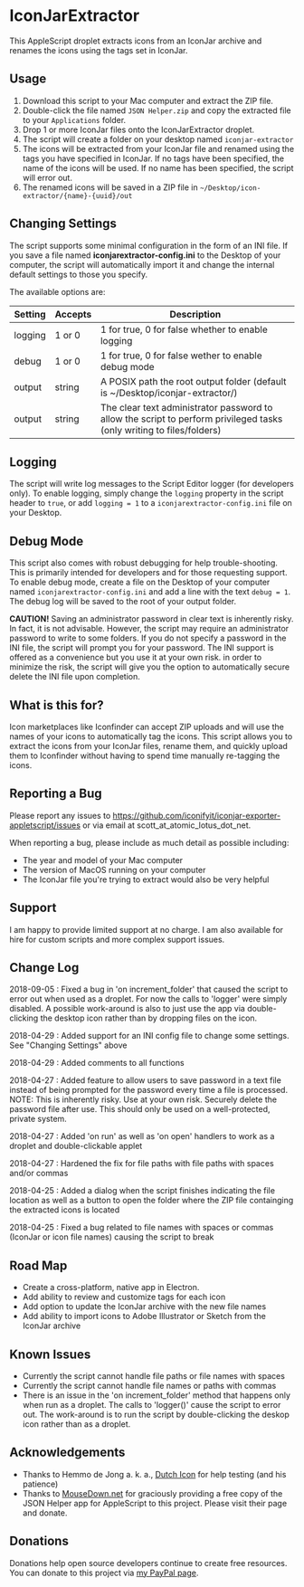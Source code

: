 # IconJarExtractor

This AppleScript droplet extracts icons from an IconJar archive and renames the icons using the tags set in IconJar.

## Usage

1. Download this script to your Mac computer and extract the ZIP file. 
2. Double-click the file named `JSON Helper.zip` and copy the extracted file to your `Applications` folder.
3. Drop 1 or more IconJar files onto the IconJarExtractor droplet.
4. The script will create a folder on your desktop named `iconjar-extractor`
5. The icons will be extracted from your IconJar file and renamed using the tags you have specified in IconJar. If no tags have been specified, the name of the icons will be used. If no name has been specified, the script will error out.
6. The renamed icons will be saved in a ZIP file in `~/Desktop/icon-extractor/{name}-{uuid}/out`

## Changing Settings

The script supports some minimal configuration in the form of an INI file. If you save a file named **iconjarextractor-config.ini** to the Desktop of your computer, the script will automatically import it and change the internal default settings to those you specify. 

The available options are:
| Setting        | Accepts      | Description  |
| ------------- | ------------- | --------------------------------------------------------------------------------------------------------------------- |
| logging       | 1 or 0        | 1 for true, 0 for false whether to enable logging |
| debug         | 1 or 0        | 1 for true, 0 for false wether to enable debug mode |
| output        | string        | A POSIX path the root output folder (default is ~/Desktop/iconjar-extractor/) |
| output        | string        | The clear text administrator password to allow the script to perform privileged tasks (only writing to files/folders) |

## Logging

The script will write log messages to the Script Editor logger (for developers only). To enable logging, simply change the `logging` property in the script header to `true`, or add `logging = 1` to a `iconjarextractor-config.ini` file on your Desktop.

## Debug Mode

This script also comes with robust debugging for help trouble-shooting. This is primarily intended for developers and for those requesting support. To enable debug mode, create a file on the Desktop of your computer named `iconjarextractor-config.ini` and add a line with the text `debug = 1`. The debug log will be saved to the root of your output folder.
**CAUTION!** Saving an administrator password in clear text is inherently risky. In fact, it is not advisable. However, the script may require an administrator password to write to some folders. If you do not specify a password in the INI file, the script will prompt you for your password. The INI support is offered as a convenience but you use it at your own risk. in order to minimize the risk, the script will give you the option to automatically secure delete the INI file upon completion.

## What is this for?

Icon marketplaces like Iconfinder can accept ZIP uploads and will use the names of your icons to automatically tag the icons. This script allows you to extract the icons from your IconJar files, rename them, and quickly upload them to Iconfinder without having to spend time manually re-tagging the icons.

## Reporting a Bug

Please report any issues to https://github.com/iconifyit/iconjar-exporter-appletscript/issues or via email at scott_at_atomic_lotus_dot_net.

When reporting a bug, please include as much detail as possible including:

- The year and model of your Mac computer
- The version of MacOS running on your computer
- The IconJar file you're trying to extract would also be very helpful

## Support

I am happy to provide limited support at no charge. I am also available for hire for custom scripts and more complex support issues.

## Change Log

2018-09-05 : Fixed a bug in 'on increment_folder' that caused the script to error out when used as a droplet. For now the calls to 'logger' were simply disabled. A possible work-around is also to just use the app via double-clicking the desktop icon rather than by dropping files on the icon.

2018-04-29 : Added support for an INI config file to change some settings. See "Changing Settings" above

2018-04-29 : Added comments to all functions

2018-04-27 : Added feature to allow users to save password in a text file instead of being prompted for the password every time a file is processed. NOTE: This is inherently risky. Use at your own risk. Securely delete the password file after use. This should only be used on a well-protected, private system.

2018-04-27 : Added 'on run' as well as 'on open' handlers to work as a droplet and double-clickable applet

2018-04-27 : Hardened the fix for file paths with file paths with spaces and/or commas

2018-04-25 : Added a dialog when the script finishes indicating the file location as well as a button to open the folder where the ZIP file containging the extracted icons is located

2018-04-25 : Fixed a bug related to file names with spaces or commas (IconJar or icon file names) causing the script to break

## Road Map

* Create a cross-platform, native app in Electron.
* Add ability to review and customize tags for each icon
* Add option to update the IconJar archive with the new file names
* Add ability to import icons to Adobe Illustrator or Sketch from the IconJar archive

## Known Issues
- Currently the script cannot handle file paths or file names with spaces
- Currently the script cannot handle file names or paths with commas
- There is an issue in the 'on increment_folder' method that happens only when run as a droplet. The calls to 'logger()' cause the script to error out. The work-around is to run the script by double-clicking the deskop icon rather than as a droplet.

## Acknowledgements
- Thanks to Hemmo de Jong a. k. a., [Dutch Icon](https://twitter.com/dutchicon) for help testing (and his patience)
- Thanks to [MouseDown.net](http://www.mousedown.net/mouseware/JSONHelper.html) for graciously providing a free copy of the JSON Helper app for AppleScript to this project. Please visit their page and donate.

## Donations

Donations help open source developers continue to create free resources. You can donate to this project via [my PayPal page](https://paypal.me/iconify).